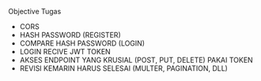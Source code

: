 Objective Tugas

- CORS
- HASH PASSWORD (REGISTER)
- COMPARE HASH PASSWORD (LOGIN)
- LOGIN RECIVE JWT TOKEN
- AKSES ENDPOINT YANG KRUSIAL (POST, PUT, DELETE) PAKAI TOKEN
- REVISI KEMARIN HARUS SELESAI (MULTER, PAGINATION, DLL)
